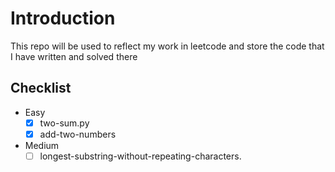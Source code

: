 # Introduction

This repo will be used to reflect my work in leetcode and store the code that I have written and solved there

## Checklist

- Easy
    - [x] two-sum.py
    - [x] add-two-numbers
- Medium
    - [ ] longest-substring-without-repeating-characters.